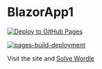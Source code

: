 # BlazorApp1
 
[![Deploy to GitHub Pages](https://github.com/jquintus/WordleHelper/actions/workflows/main.yml/badge.svg)](https://github.com/jquintus/WordleHelper/actions/workflows/main.yml)

[![pages-build-deployment](https://github.com/jquintus/WordleHelper/actions/workflows/pages/pages-build-deployment/badge.svg)](https://github.com/jquintus/WordleHelper/actions/workflows/pages/pages-build-deployment)

Visit the site and [Solve Wordle](https://quintussential.com/WordleHelper/)

